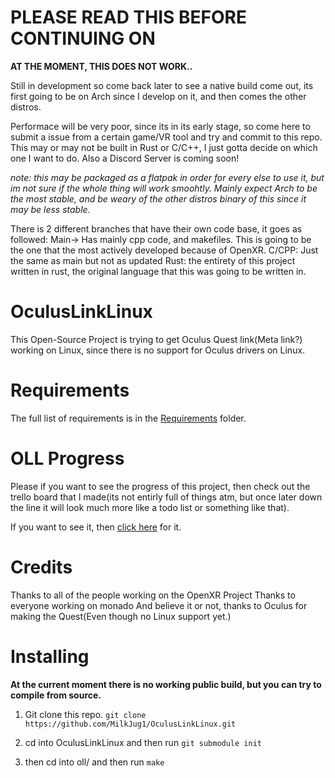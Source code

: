 # PLEASE READ THIS BEFORE CONTINUING ON

**AT THE MOMENT, THIS DOES NOT WORK..**

Still in development so come back later to see a native build come out, its first going to be on Arch since I develop on it, and then comes the other distros. 

Performace will be very poor, since its in its early stage, so come here to submit a issue from a certain game/VR tool and try and commit to this repo.
This may or may not be built in Rust or C/C++, I just gotta decide on which one I want to do. Also a Discord Server is coming soon!

*note: this may be packaged as a flatpak in order for every else to use it, but im not sure if the whole thing will work smoohtly. Mainly expect Arch to be the most stable, and be weary of the other distros binary of this since it may be less stable.*

There is 2 different branches that have their own code base, it goes as followed: Main-> Has mainly cpp code, and makefiles. This is going to be the one that the most actively developed because of OpenXR. C/CPP: Just the same as main but not as updated
Rust: the entirety of this project written in rust, the original language that this was going to be written in.


# OculusLinkLinux
This Open-Source Project is trying to get Oculus Quest link(Meta link?) working on Linux, since there is no support for Oculus drivers on Linux. 

# Requirements
The full list of requirements is in the [Requirements](./Requirements.md) folder.


# OLL Progress 
Please if you want to see the progress of this project, then check out the trello board that I made(its not entirly full of things atm, but once later down the line it will look much more like a todo list or something like that).

If you want to see it, then [click here](https://trello.com/b/Q6wLkRCi/progess-with-oll) for it.

# Credits
Thanks to all of the people working on the OpenXR Project
Thanks to everyone working on monado
And believe it or not, thanks to Oculus for making the Quest(Even though no Linux support yet.)


# Installing
**At the current moment there is no working public build, but you can try to compile from source.**

1. Git clone this repo.
```git clone https://github.com/MilkJug1/OculusLinkLinux.git```

2. cd into OculusLinkLinux and then run 
```git submodule init```

3. then cd into oll/ and then run ```make```


